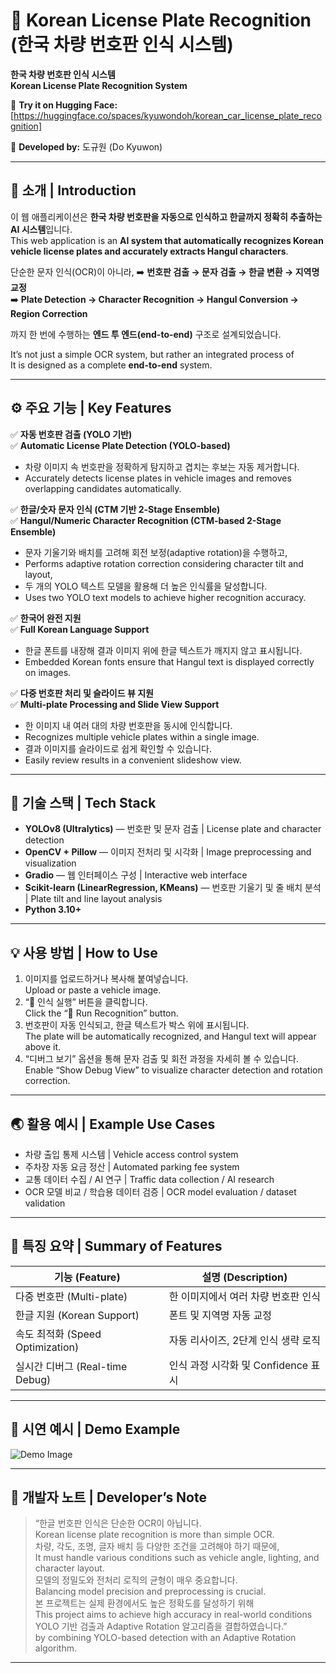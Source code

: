 # 🚗 Korean License Plate Recognition (한국 차량 번호판 인식 시스템)
**한국 차량 번호판 인식 시스템**  
**Korean License Plate Recognition System**

🔗 **Try it on Hugging Face:** [https://huggingface.co/spaces/kyuwondoh/korean_car_license_plate_recognition]  

👤 **Developed by:** 도규원 (Do Kyuwon)  

---

## 📌 소개 | Introduction
이 웹 애플리케이션은 **한국 차량 번호판을 자동으로 인식하고 한글까지 정확히 추출하는 AI 시스템**입니다.  
This web application is an **AI system that automatically recognizes Korean vehicle license plates and accurately extracts Hangul characters**.

단순한 문자 인식(OCR)이 아니라, ➡️ **번호판 검출 → 문자 검출 → 한글 변환 → 지역명 교정**  
➡️ **Plate Detection → Character Recognition → Hangul Conversion → Region Correction**

까지 한 번에 수행하는 **엔드 투 엔드(end-to-end)** 구조로 설계되었습니다.  
 
It’s not just a simple OCR system, but rather an integrated process of  
It is designed as a complete **end-to-end** system.

---

## ⚙️ 주요 기능 | Key Features

✅ **자동 번호판 검출 (YOLO 기반)**  
✅ **Automatic License Plate Detection (YOLO-based)**  
- 차량 이미지 속 번호판을 정확하게 탐지하고 겹치는 후보는 자동 제거합니다.  
- Accurately detects license plates in vehicle images and removes overlapping candidates automatically.

✅ **한글/숫자 문자 인식 (CTM 기반 2-Stage Ensemble)**  
✅ **Hangul/Numeric Character Recognition (CTM-based 2-Stage Ensemble)**  
- 문자 기울기와 배치를 고려해 회전 보정(adaptive rotation)을 수행하고,  
- Performs adaptive rotation correction considering character tilt and layout,  
- 두 개의 YOLO 텍스트 모델을 활용해 더 높은 인식률을 달성합니다.  
- Uses two YOLO text models to achieve higher recognition accuracy.

✅ **한국어 완전 지원**  
✅ **Full Korean Language Support**  
- 한글 폰트를 내장해 결과 이미지 위에 한글 텍스트가 깨지지 않고 표시됩니다.  
- Embedded Korean fonts ensure that Hangul text is displayed correctly on images.  

✅ **다중 번호판 처리 및 슬라이드 뷰 지원**  
✅ **Multi-plate Processing and Slide View Support**  
- 한 이미지 내 여러 대의 차량 번호판을 동시에 인식합니다.  
- Recognizes multiple vehicle plates within a single image.  
- 결과 이미지를 슬라이드로 쉽게 확인할 수 있습니다.  
- Easily review results in a convenient slideshow view.

---

## 🧠 기술 스택 | Tech Stack
- **YOLOv8 (Ultralytics)** — 번호판 및 문자 검출 | License plate and character detection  
- **OpenCV + Pillow** — 이미지 전처리 및 시각화 | Image preprocessing and visualization  
- **Gradio** — 웹 인터페이스 구성 | Interactive web interface  
- **Scikit-learn (LinearRegression, KMeans)** — 번호판 기울기 및 줄 배치 분석 | Plate tilt and line layout analysis  
- **Python 3.10+**

---

## 💡 사용 방법 | How to Use
1. 이미지를 업로드하거나 복사해 붙여넣습니다.  
   Upload or paste a vehicle image.  
2. “🚀 인식 실행” 버튼을 클릭합니다.  
   Click the “🚀 Run Recognition” button.  
3. 번호판이 자동 인식되고, 한글 텍스트가 박스 위에 표시됩니다.  
   The plate will be automatically recognized, and Hangul text will appear above it.  
4. “디버그 보기” 옵션을 통해 문자 검출 및 회전 과정을 자세히 볼 수 있습니다.  
   Enable “Show Debug View” to visualize character detection and rotation correction.

---

## 🌏 활용 예시 | Example Use Cases
- 차량 출입 통제 시스템 | Vehicle access control system  
- 주차장 자동 요금 정산 | Automated parking fee system  
- 교통 데이터 수집 / AI 연구 | Traffic data collection / AI research  
- OCR 모델 비교 / 학습용 데이터 검증 | OCR model evaluation / dataset validation

---

## 🧩 특징 요약 | Summary of Features
| 기능 (Feature) | 설명 (Description) |
|----------------|--------------------|
| 다중 번호판 (Multi-plate) | 한 이미지에서 여러 차량 번호판 인식 | Recognizes multiple license plates in one image |
| 한글 지원 (Korean Support) | 폰트 및 지역명 자동 교정 | Built-in font and region name correction |
| 속도 최적화 (Speed Optimization) | 자동 리사이즈, 2단계 인식 생략 로직 | Auto resize & adaptive two-pass logic |
| 실시간 디버그 (Real-time Debug) | 인식 과정 시각화 및 Confidence 표시 | Visual debugging with confidence metrics |

---

## 📸 시연 예시 | Demo Example
![Demo Image](https://raw.githubusercontent.com/kyuwondoh/korean-car-license-plate-recognition/hg.jpg)

---

## 💬 개발자 노트 | Developer’s Note
> “한글 번호판 인식은 단순한 OCR이 아닙니다.  
> Korean license plate recognition is more than simple OCR.  
> 차량, 각도, 조명, 글자 배치 등 다양한 조건을 고려해야 하기 때문에,  
> It must handle various conditions such as vehicle angle, lighting, and character layout.  
> 모델의 정밀도와 전처리 로직의 균형이 매우 중요합니다.  
> Balancing model precision and preprocessing is crucial.  
> 본 프로젝트는 실제 환경에서도 높은 정확도를 달성하기 위해  
> This project aims to achieve high accuracy in real-world conditions  
> YOLO 기반 검출과 Adaptive Rotation 알고리즘을 결합하였습니다.”  
> by combining YOLO-based detection with an Adaptive Rotation algorithm.

---
